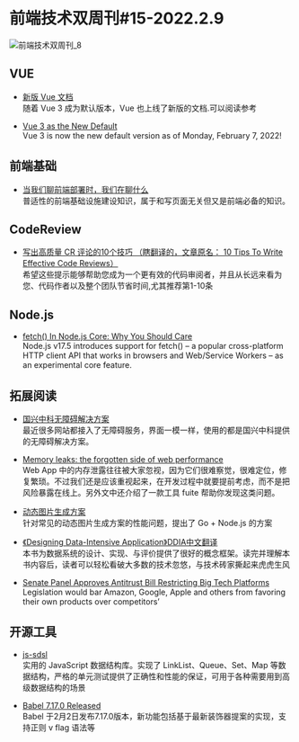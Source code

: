 # 前端技术双周刊#15-2022.2.9

![前端技术双周刊_8](https://mms-graph.cdn.bcebos.com/wiki/%E5%89%8D%E7%AB%AF%E6%8A%80%E6%9C%AF%E5%8F%8C%E5%91%A8%E5%88%8A_9.png)

## VUE

- [新版 Vue 文档](https://vuejs.org/guide/introduction.html)
<br>随着 Vue 3 成为默认版本，Vue 也上线了新版的文档.可以阅读参考

- [Vue 3 as the New Default](https://blog.vuejs.org/posts/vue-3-as-the-new-default.html)
<br>Vue 3 is now the new default version as of Monday, February 7, 2022!

## 前端基础
- [当我们聊前端部署时，我们在聊什么](https://juejin.cn/post/7017710911443959839)
<br>普适性的前端基础设施建设知识，属于和写页面无关但又是前端必备的知识。

## CodeReview
- [写出高质量 CR 评论的10个技巧 （瞎翻译的，文章原名： 10 Tips To Write Effective Code Reviews）](https://betterprogramming.pub/10-tips-to-write-effective-code-reviews-c25c25aa22c5)
<br>希望这些提示能够帮助您成为一个更有效的代码审阅者，并且从长远来看为您、代码作者以及整个团队节省时间,尤其推荐第1-10条


## Node.js
- [fetch() In Node.js Core: Why You Should Care](https://fusebit.io/blog/node-fetch)
<br>Node.js v17.5 introduces support for fetch() – a popular cross-platform HTTP client API that works in browsers and Web/Service Workers – as an experimental core feature.

## 拓展阅读
- [国兴中科无障碍解决方案](http://www.iscia.cn)
<br>最近很多网站都接入了无障碍服务，界面一模一样，使用的都是国兴中科提供的无障碍解决方案。

- [Memory leaks: the forgotten side of web performance](https://nolanlawson.com/2022/01/05/memory-leaks-the-forgotten-side-of-web-performance/)
<br>Web App 中的内存泄露往往被大家忽视，因为它们很难察觉，很难定位，修复繁琐。不过我们还是应该重视起来，在开发过程中就要提前考虑，而不是把风险暴露在线上。另外文中还介绍了一款工具 fuite 帮助你发现这类问题。

- [动态图片生成方案](https://mp.weixin.qq.com/s/0dWfL3ChIceH6rQ8-Oh6pg)
<br>针对常见的动态图片生成方案的性能问题，提出了 Go + Node.js 的方案

- [《Designing Data-Intensive Application》DDIA中文翻译](https://github.com/Vonng/ddia)
<br>本书为数据系统的设计、实现、与评价提供了很好的概念框架。读完并理解本书内容后，读者可以轻松看破大多数的技术忽悠，与技术砖家撕起来虎虎生风

- [Senate Panel Approves Antitrust Bill Restricting Big Tech Platforms](https://www.wsj.com/articles/senate-panel-approves-antitrust-bill-restricting-big-tech-platforms-11642701487)
<br>Legislation would bar Amazon, Google, Apple and others from favoring their own products over competitors’

## 开源工具
- [js-sdsl](https://github.com/ZLY201/js-sdsl)
<br>实用的 JavaScript 数据结构库。实现了 LinkList、Queue、Set、Map 等数据结构，严格的单元测试提供了正确性和性能的保证，可用于各种需要用到高级数据结构的场景

- [Babel 7.17.0 Released](https://babeljs.io/blog/2022/02/02/7.17.0)
<br>Babel 于2月2日发布7.17.0版本，新功能包括基于最新装饰器提案的实现，支持正则 v flag 语法等


